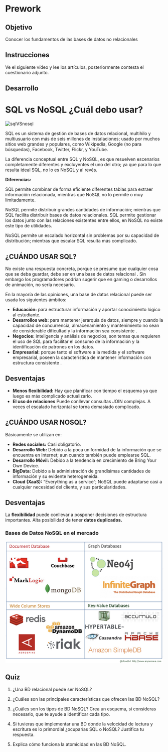 # Prework

## Objetivo

Conocer los fundamentos de las bases de datos no relacionales

## Instrucciones

Ve el siguiente vídeo y lee los artículos, posteriormente contesta el cuestionario adjunto.

## Desarrollo

# SQL vs NoSQL ¿Cuál debo usar?

![sqlVSnosql](https://cdn.website-editor.net/192387ccd8824fdcac0b5ed96f855ec3/dms3rep/multi/nosql-vs-sql-overview-1.png)

SQL es un sistema de gestión de bases de datos relacional, multihilo y multiusuario con más de seis millones de instalaciones; usado por muchos sitios web grandes y populares, como Wikipedia, Google (no para búsquedas), Facebook, Twitter, Flickr, y YouTube.

La diferencia conceptual entre SQL y NoSQL, es que resuelven escenarios completamente diferentes y excluyentes el uno del otro; ya que para lo que resulta ideal SQL, no lo es NoSQL y al revés.

**Diferencias:**

SQL permite combinar de forma eficiente diferentes tablas para extraer información relacionada, mientras que NoSQL no lo permite o muy limitadamente.

NoSQL permite distribuir grandes cantidades de información; mientras que SQL facilita distribuir bases de datos relacionales.
SQL permite gestionar los datos junto con las relaciones existentes entre ellos, en NoSQL no existe este tipo de utilidades.

NoSQL permite un escalado horizontal sin problemas  por su capacidad de distribución; mientras que escalar SQL resulta más complicado.

## ¿CUÁNDO USAR SQL?

No existe una respuesta concreta, porque se presume que cualquier cosa que se deba guardar, debe ser en una base de datos relacional . Sin embargo los programadores podrían sugerir que en gaming o desarrollos de animación, no sería necesario.

En la mayoría de las opiniones, una base de datos relacional puede ser usada los siguientes ámbitos:

+ **Educación:** para estructurar información y aportar conocimiento lógico al estudiante.
+ **Desarrollos web:** para mantener jerarquía de datos, siempre y cuando la capacidad de concurrencia, almacenamiento y mantenimiento no sean de considerable dificultad y la información sea consistente .
+ **Negocios:** inteligencia y análisis de negocios, son temas que requieren el uso de SQL para facilitar el consumo de la información y la identificación de patrones en los datos.
+ **Empresarial:** porque tanto el software a la medida y el software empresarial, poseen la característica de mantener información con estructura consistente .

## Desventajas

+ **Menos flexibilidad:** Hay que planificar con tiempo el esquema ya que luego es más complicado actualizarlo.
+ **El uso de relaciones** Puede conllevar consultas JOIN complejas.
A veces el escalado horizontal se torna demasiado complicado.

## ¿CUÁNDO USAR NOSQL?

Básicamente se utilizan en:

+ **Redes sociales:** Casi obligatorio.
+ **Desarrollo Web:** Debido a la poca uniformidad de la información que se encuentra en Internet; aun cuando también puede emplearse SQL.
+ **Desarrollo Móvil:** Debido a la tendencia  en crecimiento de Bring Your Own Device.
+ **BigData:** Debido a la administración de grandísimas cantidades de información y su evidente heterogeneida.
+ **Cloud (XaaS):** “Everything as a service”; NoSQL puede adaptarse casi a cualquier necesidad del cliente, y sus particularidades.

## Desventajas

La **flexibilidad** puede conllevar a posponer decisiones de estructura importantes.
Alta posibilidad de tener **datos duplicados.**

### Bases de Datos NoSQL en el mercado

![img/Screen_Shot_2020-06-22_at_1.52.06.png](img/Screen_Shot_2020-06-22_at_1.52.06.png)

## Quiz

1. ¿Una BD relacional puede ser NoSQL?

1. ¿Cuáles son las principales características que ofrecen las BD NoSQL?

1. ¿Cuáles son los tipos de BD NoSQL? Crea un esquema, si consideras necesario, que te ayude a identificar cada tipo.

1. Si tuvieras que implementar una BD donde la velocidad de lectura y escritura es lo primordial ¿ocuparías SQL o NoSQL? Justifica tu respuesta.

1. Explica cómo funciona la atomicidad en las BD NoSQL.
